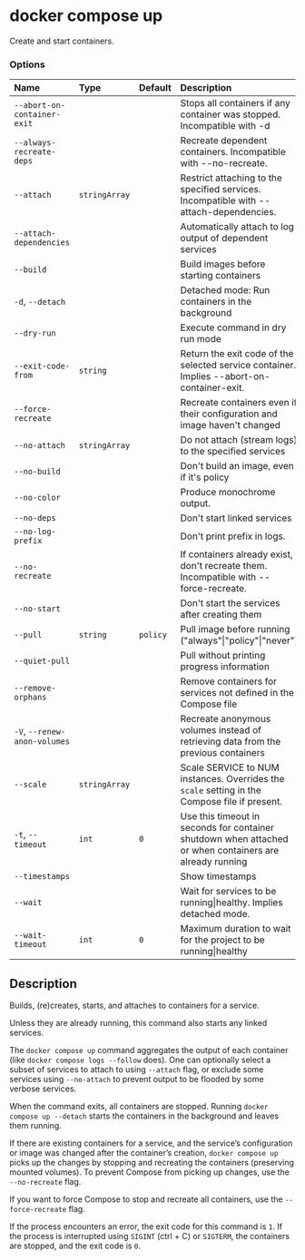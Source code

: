 # docker compose up

<!---MARKER_GEN_START-->
Create and start containers.

### Options

| Name                         | Type          | Default  | Description                                                                                              |
|:-----------------------------|:--------------|:---------|:---------------------------------------------------------------------------------------------------------|
| `--abort-on-container-exit`  |               |          | Stops all containers if any container was stopped. Incompatible with -d                                  |
| `--always-recreate-deps`     |               |          | Recreate dependent containers. Incompatible with --no-recreate.                                          |
| `--attach`                   | `stringArray` |          | Restrict attaching to the specified services. Incompatible with --attach-dependencies.                   |
| `--attach-dependencies`      |               |          | Automatically attach to log output of dependent services                                                |
| `--build`                    |               |          | Build images before starting containers                                                                 |
| `-d`, `--detach`             |               |          | Detached mode: Run containers in the background                                                          |
| `--dry-run`                  |               |          | Execute command in dry run mode                                                                          |
| `--exit-code-from`           | `string`      |          | Return the exit code of the selected service container. Implies --abort-on-container-exit.                |
| `--force-recreate`           |               |          | Recreate containers even if their configuration and image haven't changed                               |
| `--no-attach`                | `stringArray` |          | Do not attach (stream logs) to the specified services                                                   |
| `--no-build`                 |               |          | Don't build an image, even if it's policy                                                               |
| `--no-color`                 |               |          | Produce monochrome output.                                                                               |
| `--no-deps`                  |               |          | Don't start linked services                                                                             |
| `--no-log-prefix`            |               |          | Don't print prefix in logs.                                                                              |
| `--no-recreate`              |               |          | If containers already exist, don't recreate them. Incompatible with --force-recreate.                    |
| `--no-start`                 |               |          | Don't start the services after creating them                                                            |
| `--pull`                     | `string`      | `policy` | Pull image before running ("always"\|"policy"\|"never")                                                  |
| `--quiet-pull`               |               |          | Pull without printing progress information                                                              |
| `--remove-orphans`           |               |          | Remove containers for services not defined in the Compose file                                          |
| `-V`, `--renew-anon-volumes` |               |          | Recreate anonymous volumes instead of retrieving data from the previous containers                      |
| `--scale`                    | `stringArray` |          | Scale SERVICE to NUM instances. Overrides the `scale` setting in the Compose file if present.            |
| `-t`, `--timeout`            | `int`         | `0`      | Use this timeout in seconds for container shutdown when attached or when containers are already running |
| `--timestamps`               |               |          | Show timestamps                                                                                         |
| `--wait`                     |               |          | Wait for services to be running\|healthy. Implies detached mode.                                         |
| `--wait-timeout`             | `int`         | `0`      | Maximum duration to wait for the project to be running\|healthy                                         |


<!---MARKER_GEN_END-->

## Description

Builds, (re)creates, starts, and attaches to containers for a service.

Unless they are already running, this command also starts any linked services.

The `docker compose up` command aggregates the output of each container (like `docker compose logs --follow` does).
One can optionally select a subset of services to attach to using `--attach` flag, or exclude some services using 
`--no-attach` to prevent output to be flooded by some verbose services. 

When the command exits, all containers are stopped. Running `docker compose up --detach` starts the containers in the
background and leaves them running.

If there are existing containers for a service, and the service’s configuration or image was changed after the
container’s creation, `docker compose up` picks up the changes by stopping and recreating the containers
(preserving mounted volumes). To prevent Compose from picking up changes, use the `--no-recreate` flag.

If you want to force Compose to stop and recreate all containers, use the `--force-recreate` flag.

If the process encounters an error, the exit code for this command is `1`.
If the process is interrupted using `SIGINT` (ctrl + C) or `SIGTERM`, the containers are stopped, and the exit code is `0`.
